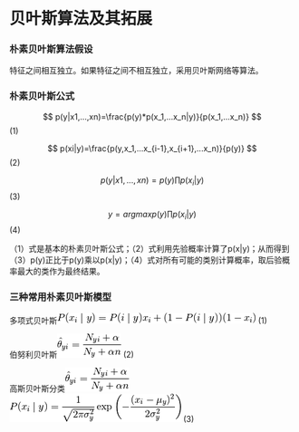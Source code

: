# 贝叶斯算法及其拓展

### 朴素贝叶斯算法假设

特征之间相互独立。如果特征之间不相互独立，采用贝叶斯网络等算法。

### 朴素贝叶斯公式

$$ p(y|x1,...,xn)=\frac{p(y)*p(x_1,...x_n|y)}{p(x_1,...x_n)} $$\(1\)

$$ p(xi|y)=\frac{p(y,x_1,...x_{i-1},x_{i+1},...x_n)}{p(y)} $$\(2\)

$$ p(y|x1,...,xn)=p(y)\prod{p(x_i|y)} $$\(3\)

$$y=argmaxp(y)\prod{p(x_i|y)} $$\(4\)

（1）式是基本的朴素贝叶斯公式；（2）式利用先验概率计算了p\(x\|y\)；从而得到（3）p\(y\)正比于p\(y\)乘以p\(x\|y\)；（4）式对所有可能的类别计算概率，取后验概率最大的类作为最终结果。

### 三种常用朴素贝叶斯模型

多项式贝叶斯![](/assets/import-BNB.png) \(1\)

伯努利贝叶斯![](/assets/import-mNB.png) \(2\)

高斯贝叶斯分类![](/assets/import-mNB.png)![](/assets/import-gNB.png) \(3\)



